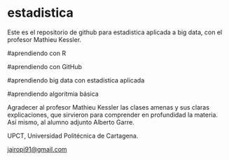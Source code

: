 # estadistica
Este es el repositorio de github para estadistica aplicada a big data, con el profesor Mathieu Kessler.

#aprendiendo con R

#aprendiendo con GitHub

#aprendiendo big data con estadistica aplicada

#aprendiendo algoritmia básica

Agradecer al profesor Mathieu Kessler las clases amenas y sus claras explicaciones, que sirvieron para comprender en profundidad la materia. Así mismo, al alumno adjunto Alberto Garre.

UPCT, Universidad Politécnica de Cartagena.

jairopi91@gmail.com
